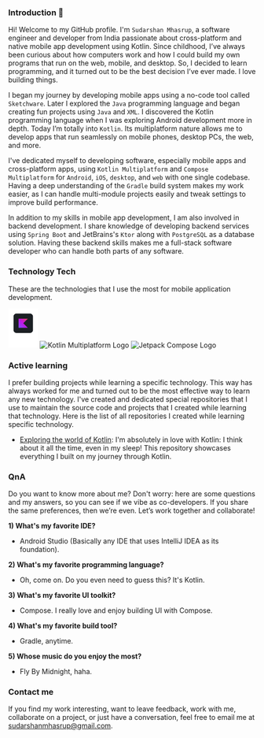 ### Introduction 👋

Hi! Welcome to my GitHub profile. I'm `Sudarshan Mhasrup`, a software engineer and developer from India passionate about
cross-platform and native mobile app development using Kotlin. Since childhood, I’ve always been curious about how
computers work and how I could build my own programs that run on the web, mobile, and desktop. So, I decided to learn
programming, and it turned out to be the best decision I’ve ever made. I love building things.

I began my journey by developing mobile apps using a no-code tool called `Sketchware`. Later I explored the `Java`
programming language and began creating fun projects using `Java` and `XML`. I discovered the Kotlin programming
language when I was exploring Android development more in depth. Today I’m totally into `Kotlin`. Its multiplatform
nature allows me to develop apps that run seamlessly on mobile phones, desktop PCs, the web, and more.

I've dedicated myself to developing software, especially mobile apps and cross-platform apps, using
`Kotlin Multiplatform` and `Compose Multiplatform` for `Android`, `iOS`, `desktop`, and `web` with one single codebase.
Having a deep understanding of the `Gradle` build system makes my work easier, as I can handle multi-module projects
easily and tweak settings to improve build performance.

In addition to my skills in mobile app development, I am also involved in backend development. I share knowledge of
developing backend services using `Spring Boot` and JetBrains's `Ktor` along with `PostgreSQL` as a database solution.
Having these backend skills makes me a full-stack software developer who can handle both parts of any software.

### Technology Tech

These are the technologies that I use the most for mobile application development.

<picture>
  <source media="(prefers-color-scheme: dark)" srcset="https://github.com/heyysudarshan/heyysudarshan/blob/main/assets/kotlin-logo-dark.svg" />
  <source media="(prefers-color-scheme: light)" srcset="https://github.com/heyysudarshan/heyysudarshan/blob/main/assets/kotlin-logo-light.svg" />
  <img alt="Kotlin Logo" height="80" src="https://github.com/heyysudarshan/heyysudarshan/blob/main/assets/kotlin-logo-dark.svg" />
</picture>

<picture>
  <source media="(prefers-color-scheme: dark)" srcset="https://github.com/heyysudarshan/heyysudarshan/blob/main/assets/kotlin-multiplatform-logo-dark.svg" />
  <source media="(prefers-color-scheme: light)" srcset="https://github.com/heyysudarshan/heyysudarshan/blob/main/assets/kotlin-multiplatform-logo-light.svg" />
  <img alt="Kotlin Multiplatform Logo" height="80 src="https://github.com/heyysudarshan/heyysudarshan/blob/main/assets/kotlin-multiplatform-logo-dark.svg" />
</picture>

<picture>
  <source media="(prefers-color-scheme: dark)" srcset="https://github.com/heyysudarshan/heyysudarshan/blob/main/assets/jetpack-compose-logo-dark.svg" />
  <source media="(prefers-color-scheme: light)" srcset="https://github.com/heyysudarshan/heyysudarshan/blob/main/assets/jetpack-compose-logo-light.svg" />
  <img alt="Jetpack Compose Logo" height="80 src="https://github.com/heyysudarshan/heyysudarshan/blob/main/assets/jetpack-compose-logo-dark.svg" />
</picture>

### Active learning

I prefer building projects while learning a specific technology. This way has always worked for me and turned out to be
the most effective way to learn any new technology. I've created and dedicated special repositories that I use to
maintain the source code and projects that I created while learning that technology. Here is the list of all
repositories I created while learning specific technology.

- [Exploring the world of Kotlin](https://github.com/heyysudarshan/exploring-the-world-of-kotlin): I'm absolutely in
  love with Kotlin: I think about it all the time, even in my sleep! This repository showcases everything I built on my
  journey through Kotlin.

### QnA

Do you want to know more about me? Don't worry: here are some questions and my answers, so you can see if we vibe as
co-developers. If you share the same preferences, then we’re even. Let’s work together and collaborate!

**1) What's my favorite IDE?**

- Android Studio (Basically any IDE that uses IntelliJ IDEA as its foundation).

**2) What's my favorite programming language?**

- Oh, come on. Do you even need to guess this? It's Kotlin.

**3) What's my favorite UI toolkit?**

- Compose. I really love and enjoy building UI with Compose.

**4) What's my favorite build tool?**

- Gradle, anytime.

**5) Whose music do you enjoy the most?**

- Fly By Midnight, haha.

### Contact me

If you find my work interesting, want to leave feedback, work with me, collaborate on a project, or just have a
conversation, feel free to email me at [sudarshanmhasrup@gmail.com](mailto://sudarshanmhasrup@gmail.com).
